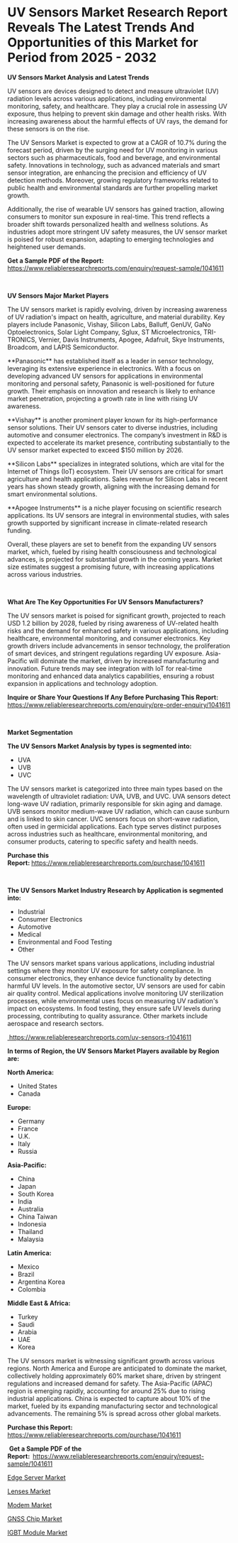 <p><h1>UV Sensors Market Research Report Reveals The Latest Trends And Opportunities of this Market for Period from 2025 - 2032</h1></p><p><strong>UV Sensors Market Analysis and Latest Trends</strong></p>
<p><p>UV sensors are devices designed to detect and measure ultraviolet (UV) radiation levels across various applications, including environmental monitoring, safety, and healthcare. They play a crucial role in assessing UV exposure, thus helping to prevent skin damage and other health risks. With increasing awareness about the harmful effects of UV rays, the demand for these sensors is on the rise.</p><p>The UV Sensors Market is expected to grow at a CAGR of 10.7% during the forecast period, driven by the surging need for UV monitoring in various sectors such as pharmaceuticals, food and beverage, and environmental safety. Innovations in technology, such as advanced materials and smart sensor integration, are enhancing the precision and efficiency of UV detection methods. Moreover, growing regulatory frameworks related to public health and environmental standards are further propelling market growth.</p><p>Additionally, the rise of wearable UV sensors has gained traction, allowing consumers to monitor sun exposure in real-time. This trend reflects a broader shift towards personalized health and wellness solutions. As industries adopt more stringent UV safety measures, the UV sensor market is poised for robust expansion, adapting to emerging technologies and heightened user demands.</p></p>
<p><strong>Get a Sample PDF of the Report:&nbsp;</strong> <a href="https://www.reliableresearchreports.com/enquiry/request-sample/1041611?utm_campaign=32&utm_medium=2&utm_source=Github&utm_content=ia&utm_term=06042025&utm_id=uv-sensors">https://www.reliableresearchreports.com/enquiry/request-sample/1041611</a></p>
<p>&nbsp;</p>
<p><strong>UV Sensors Major Market Players</strong></p>
<p><p>The UV sensors market is rapidly evolving, driven by increasing awareness of UV radiation's impact on health, agriculture, and material durability. Key players include Panasonic, Vishay, Silicon Labs, Balluff, GenUV, GaNo Optoelectronics, Solar Light Company, Sglux, ST Microelectronics, TRI-TRONICS, Vernier, Davis Instruments, Apogee, Adafruit, Skye Instruments, Broadcom, and LAPIS Semiconductor.</p><p>**Panasonic** has established itself as a leader in sensor technology, leveraging its extensive experience in electronics. With a focus on developing advanced UV sensors for applications in environmental monitoring and personal safety, Panasonic is well-positioned for future growth. Their emphasis on innovation and research is likely to enhance market penetration, projecting a growth rate in line with rising UV awareness.</p><p>**Vishay** is another prominent player known for its high-performance sensor solutions. Their UV sensors cater to diverse industries, including automotive and consumer electronics. The company’s investment in R&D is expected to accelerate its market presence, contributing substantially to the UV sensor market expected to exceed $150 million by 2026.</p><p>**Silicon Labs** specializes in integrated solutions, which are vital for the Internet of Things (IoT) ecosystem. Their UV sensors are critical for smart agriculture and health applications. Sales revenue for Silicon Labs in recent years has shown steady growth, aligning with the increasing demand for smart environmental solutions.</p><p>**Apogee Instruments** is a niche player focusing on scientific research applications. Its UV sensors are integral in environmental studies, with sales growth supported by significant increase in climate-related research funding.</p><p>Overall, these players are set to benefit from the expanding UV sensors market, which, fueled by rising health consciousness and technological advances, is projected for substantial growth in the coming years. Market size estimates suggest a promising future, with increasing applications across various industries.</p></p>
<p>&nbsp;</p>
<p><strong>What Are The Key Opportunities For UV Sensors Manufacturers?</strong></p>
<p><p>The UV sensors market is poised for significant growth, projected to reach USD 1.2 billion by 2028, fueled by rising awareness of UV-related health risks and the demand for enhanced safety in various applications, including healthcare, environmental monitoring, and consumer electronics. Key growth drivers include advancements in sensor technology, the proliferation of smart devices, and stringent regulations regarding UV exposure. Asia-Pacific will dominate the market, driven by increased manufacturing and innovation. Future trends may see integration with IoT for real-time monitoring and enhanced data analytics capabilities, ensuring a robust expansion in applications and technology adoption.</p></p>
<p><strong>Inquire or Share Your Questions If Any Before Purchasing This Report:</strong> <a href="https://www.reliableresearchreports.com/enquiry/pre-order-enquiry/1041611?utm_campaign=32&utm_medium=2&utm_source=Github&utm_content=ia&utm_term=06042025&utm_id=uv-sensors">https://www.reliableresearchreports.com/enquiry/pre-order-enquiry/1041611</a></p>
<p>&nbsp;</p>
<p><strong>Market Segmentation</strong></p>
<p><strong>The UV Sensors Market Analysis by types is segmented into:</strong></p>
<p><ul><li>UVA</li><li>UVB</li><li>UVC</li></ul></p>
<p><p>The UV sensors market is categorized into three main types based on the wavelength of ultraviolet radiation: UVA, UVB, and UVC. UVA sensors detect long-wave UV radiation, primarily responsible for skin aging and damage. UVB sensors monitor medium-wave UV radiation, which can cause sunburn and is linked to skin cancer. UVC sensors focus on short-wave radiation, often used in germicidal applications. Each type serves distinct purposes across industries such as healthcare, environmental monitoring, and consumer products, catering to specific safety and health needs.</p></p>
<p><strong>Purchase this Report:&nbsp;</strong><a href="https://www.reliableresearchreports.com/purchase/1041611?utm_campaign=32&utm_medium=2&utm_source=Github&utm_content=ia&utm_term=06042025&utm_id=uv-sensors">https://www.reliableresearchreports.com/purchase/1041611</a></p>
<p>&nbsp;</p>
<p><strong>The UV Sensors Market Industry Research by Application is segmented into:</strong></p>
<p><ul><li>Industrial</li><li>Consumer Electronics</li><li>Automotive</li><li>Medical</li><li>Environmental and Food Testing</li><li>Other</li></ul></p>
<p><p>The UV sensors market spans various applications, including industrial settings where they monitor UV exposure for safety compliance. In consumer electronics, they enhance device functionality by detecting harmful UV levels. In the automotive sector, UV sensors are used for cabin air quality control. Medical applications involve monitoring UV sterilization processes, while environmental uses focus on measuring UV radiation's impact on ecosystems. In food testing, they ensure safe UV levels during processing, contributing to quality assurance. Other markets include aerospace and research sectors.</p></p>
<p><a href="https://www.reliableresearchreports.com/uv-sensors-r1041611?utm_campaign=32&utm_medium=2&utm_source=Github&utm_content=ia&utm_term=06042025&utm_id=uv-sensors">&nbsp;https://www.reliableresearchreports.com/uv-sensors-r1041611</a></p>
<p><strong>In terms of Region, the UV Sensors Market Players available by Region are:</strong></p>
<p>
    <p> <strong> North America: </strong>
        <ul>
            <li>United States</li>
            <li>Canada</li>
        </ul>
        </p> 
    <p> <strong> Europe: </strong>
        <ul>
            <li>Germany</li>
            <li>France</li>
            <li>U.K.</li>
            <li>Italy</li>
            <li>Russia</li>
        </ul>
        </p> 
    <p> <strong> Asia-Pacific: </strong>
        <ul>
            <li>China</li>
            <li>Japan</li>
            <li>South Korea</li>
            <li>India</li>
            <li>Australia</li>
            <li>China Taiwan</li>
            <li>Indonesia</li>
            <li>Thailand</li>
            <li>Malaysia</li>
        </ul>
        </p> 
    <p> <strong> Latin America: </strong>
        <ul>
            <li>Mexico</li>
            <li>Brazil</li>
            <li>Argentina Korea</li>
            <li>Colombia</li>
        </ul>
        </p> 
    <p> <strong> Middle East & Africa: </strong>
        <ul>
            <li>Turkey</li>
            <li>Saudi</li>
            <li>Arabia</li>
            <li>UAE</li>
            <li>Korea</li>
        </ul>
    </p>
    </p>
<p><p>The UV sensors market is witnessing significant growth across various regions. North America and Europe are anticipated to dominate the market, collectively holding approximately 60% market share, driven by stringent regulations and increased demand for safety. The Asia-Pacific (APAC) region is emerging rapidly, accounting for around 25% due to rising industrial applications. China is expected to capture about 10% of the market, fueled by its expanding manufacturing sector and technological advancements. The remaining 5% is spread across other global markets.</p></p>
<p><strong>Purchase this Report: </strong><a href="https://www.reliableresearchreports.com/purchase/1041611?utm_campaign=32&utm_medium=2&utm_source=Github&utm_content=ia&utm_term=06042025&utm_id=uv-sensors">https://www.reliableresearchreports.com/purchase/1041611</a></p>
<p>&nbsp;<strong>Get a Sample PDF of the Report:&nbsp;&nbsp;</strong><a href="https://www.reliableresearchreports.com/enquiry/request-sample/1041611?utm_campaign=32&utm_medium=2&utm_source=Github&utm_content=ia&utm_term=06042025&utm_id=uv-sensors">https://www.reliableresearchreports.com/enquiry/request-sample/1041611</a></p>
<p><strong></strong></p>
<p><p><a href="https://github.com/shroffuhpa/Market-Research-Report-List-1/blob/main/edge-server-market.md?utm_campaign=32&utm_medium=2&utm_source=Github&utm_content=ia&utm_term=06042025&utm_id=uv-sensors">Edge Server Market</a></p><p><a href="https://github.com/seibttullyjh/Market-Research-Report-List-1/blob/main/lenses-market.md?utm_campaign=32&utm_medium=2&utm_source=Github&utm_content=ia&utm_term=06042025&utm_id=uv-sensors">Lenses Market</a></p><p><a href="https://github.com/dafertsuria/Market-Research-Report-List-1/blob/main/modem-market.md?utm_campaign=32&utm_medium=2&utm_source=Github&utm_content=ia&utm_term=06042025&utm_id=uv-sensors">Modem Market</a></p><p><a href="https://github.com/storcweithzg/Market-Research-Report-List-1/blob/main/gnss-chip-market.md?utm_campaign=32&utm_medium=2&utm_source=Github&utm_content=ia&utm_term=06042025&utm_id=uv-sensors">GNSS Chip Market</a></p><p><a href="https://github.com/billejuman43/Market-Research-Report-List-1/blob/main/igbt-module-market.md?utm_campaign=32&utm_medium=2&utm_source=Github&utm_content=ia&utm_term=06042025&utm_id=uv-sensors">IGBT Module Market</a></p></p>